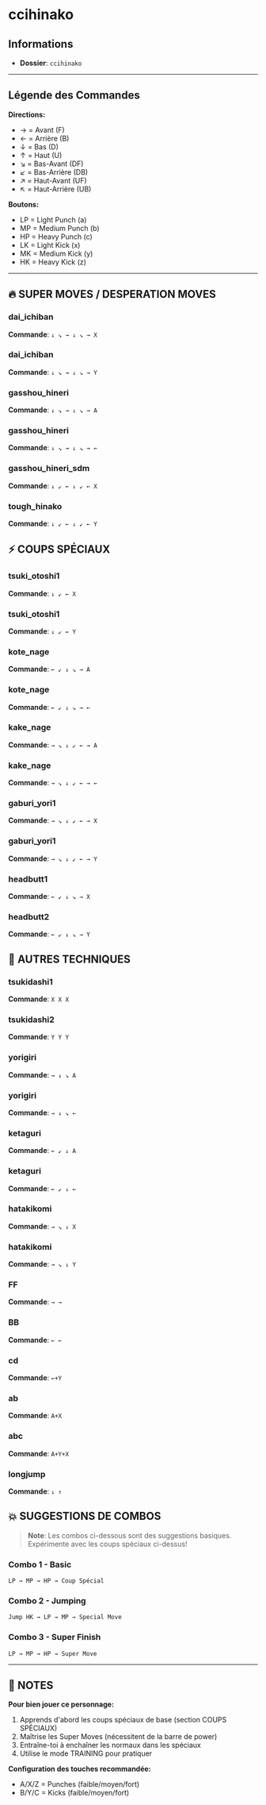 # ccihinako

## Informations
- **Dossier**: `ccihinako`

---

## Légende des Commandes

**Directions:**
- → = Avant (F)
- ← = Arrière (B)
- ↓ = Bas (D)
- ↑ = Haut (U)
- ↘ = Bas-Avant (DF)
- ↙ = Bas-Arrière (DB)
- ↗ = Haut-Avant (UF)
- ↖ = Haut-Arrière (UB)

**Boutons:**
- LP = Light Punch (a)
- MP = Medium Punch (b)
- HP = Heavy Punch (c)
- LK = Light Kick (x)
- MK = Medium Kick (y)
- HK = Heavy Kick (z)

---

## 🔥 SUPER MOVES / DESPERATION MOVES

### dai_ichiban
**Commande**: `↓ ↘ → ↓ ↘ → X`

### dai_ichiban
**Commande**: `↓ ↘ → ↓ ↘ → Y`

### gasshou_hineri
**Commande**: `↓ ↘ → ↓ ↘ → A`

### gasshou_hineri
**Commande**: `↓ ↘ → ↓ ↘ → ←`

### gasshou_hineri_sdm
**Commande**: `↓ ↙ ← ↓ ↙ ← X`

### tough_hinako
**Commande**: `↓ ↙ ← ↓ ↙ ← Y`


## ⚡ COUPS SPÉCIAUX

### tsuki_otoshi1
**Commande**: `↓ ↙ ← X`

### tsuki_otoshi1
**Commande**: `↓ ↙ ← Y`

### kote_nage
**Commande**: `← ↙ ↓ ↘ → A`

### kote_nage
**Commande**: `← ↙ ↓ ↘ → ←`

### kake_nage
**Commande**: `→ ↘ ↓ ↙ ← → A`

### kake_nage
**Commande**: `→ ↘ ↓ ↙ ← → ←`

### gaburi_yori1
**Commande**: `→ ↘ ↓ ↙ ← → X`

### gaburi_yori1
**Commande**: `→ ↘ ↓ ↙ ← → Y`

### headbutt1
**Commande**: `← ↙ ↓ ↘ → X`

### headbutt2
**Commande**: `← ↙ ↓ ↘ → Y`


## 🎯 AUTRES TECHNIQUES

### tsukidashi1
**Commande**: `X X X`

### tsukidashi2
**Commande**: `Y Y Y`

### yorigiri
**Commande**: `→ ↓ ↘ A`

### yorigiri
**Commande**: `→ ↓ ↘ ←`

### ketaguri
**Commande**: `← ↙ ↓ A`

### ketaguri
**Commande**: `← ↙ ↓ ←`

### hatakikomi
**Commande**: `→ ↘ ↓ X`

### hatakikomi
**Commande**: `→ ↘ ↓ Y`

### FF
**Commande**: `→ →`

### BB
**Commande**: `← ←`

### cd
**Commande**: `←+Y`

### ab
**Commande**: `A+X`

### abc
**Commande**: `A+Y+X`

### longjump
**Commande**: `↓ ↑`


## 💥 SUGGESTIONS DE COMBOS

> **Note**: Les combos ci-dessous sont des suggestions basiques. Expérimente avec les coups spéciaux ci-dessus!

### Combo 1 - Basic
```
LP → MP → HP → Coup Spécial
```

### Combo 2 - Jumping
```
Jump HK → LP → MP → Special Move
```

### Combo 3 - Super Finish
```
LP → MP → HP → Super Move
```

---

## 📝 NOTES

**Pour bien jouer ce personnage:**
1. Apprends d'abord les coups spéciaux de base (section COUPS SPÉCIAUX)
2. Maîtrise les Super Moves (nécessitent de la barre de power)
3. Entraîne-toi à enchaîner les normaux dans les spéciaux
4. Utilise le mode TRAINING pour pratiquer

**Configuration des touches recommandée:**
- A/X/Z = Punches (faible/moyen/fort)
- B/Y/C = Kicks (faible/moyen/fort)

